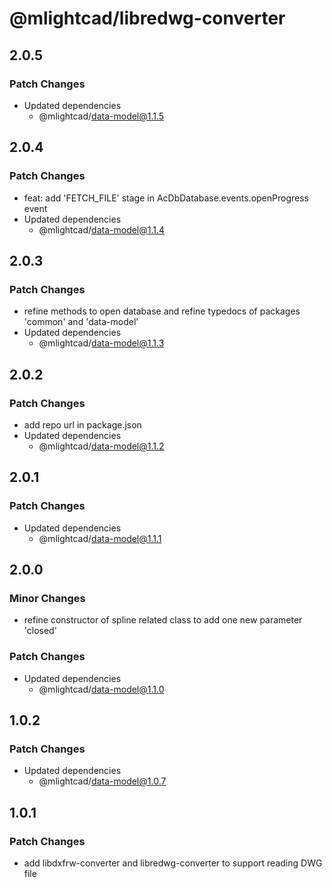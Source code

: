 # @mlightcad/libredwg-converter

## 2.0.5

### Patch Changes

- Updated dependencies
  - @mlightcad/data-model@1.1.5

## 2.0.4

### Patch Changes

- feat: add 'FETCH_FILE' stage in AcDbDatabase.events.openProgress event
- Updated dependencies
  - @mlightcad/data-model@1.1.4

## 2.0.3

### Patch Changes

- refine methods to open database and refine typedocs of packages 'common' and 'data-model'
- Updated dependencies
  - @mlightcad/data-model@1.1.3

## 2.0.2

### Patch Changes

- add repo url in package.json
- Updated dependencies
  - @mlightcad/data-model@1.1.2

## 2.0.1

### Patch Changes

- Updated dependencies
  - @mlightcad/data-model@1.1.1

## 2.0.0

### Minor Changes

- refine constructor of spline related class to add one new parameter 'closed'

### Patch Changes

- Updated dependencies
  - @mlightcad/data-model@1.1.0

## 1.0.2

### Patch Changes

- Updated dependencies
  - @mlightcad/data-model@1.0.7

## 1.0.1

### Patch Changes

- add libdxfrw-converter and libredwg-converter to support reading DWG file
